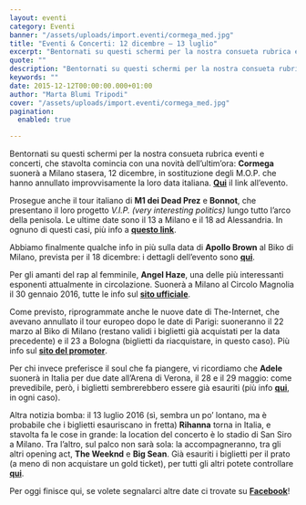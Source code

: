 ```yaml
---
layout: eventi
category: Eventi
banner: "/assets/uploads/import.eventi/cormega_med.jpg"
title: "Eventi & Concerti: 12 dicembre – 13 luglio"
excerpt: "Bentornati su questi schermi per la nostra consueta rubrica eventi e concerti, che stavolta comincia con una novità dell’ultim’ora: Cormega suonerà a Milano stasera, 12 dicembre, in sostituzione degli M.O.P. che hanno annullato improvvisamente la loro data italiana. Qui il link all’evento. Prosegue anche il tour italiano di M1 dei Dead Prez e Bonnot, che presentano il loro progetto [&hellip"
quote: ""
description: "Bentornati su questi schermi per la nostra consueta rubrica eventi e concerti, che stavolta comincia con una novità dell’ultim’ora: Cormega suonerà a Milano stasera, 12 dicembre, in sostituzione degli M.O.P. che hanno annullato improvvisamente la loro data italiana. Qui il link all’evento. Prosegue anche il tour italiano di M1 dei Dead Prez e Bonnot, che presentano il loro progetto [&hellip"
keywords: ""
date: 2015-12-12T00:00:00.000+01:00
author: "Marta Blumi Tripodi"
cover: "/assets/uploads/import.eventi/cormega_med.jpg"
pagination:
  enabled: true

---
```


[](https://hotmc.com/wp-content/uploads/2015/12/cormega%5Fmed.jpg)

Bentornati su questi schermi per la nostra consueta rubrica eventi e concerti, che stavolta comincia con una novità dell’ultim’ora: **Cormega** suonerà a Milano stasera, 12 dicembre, in sostituzione degli M.O.P. che hanno annullato improvvisamente la loro data italiana. **[Qui](https://www.facebook.com/events/859047127543751/)** il link all’evento.

Prosegue anche il tour italiano di **M1 dei Dead Prez** e **Bonnot**, che presentano il loro progetto _V.I.P. (very interesting politics)_ lungo tutto l’arco della penisola. Le ultime date sono il 13 a Milano e il 18 ad Alessandria. In ognuno di questi casi, più info a **[questo link](http://www.ap2p.info/site/?page%5Fid=21)**.

Abbiamo finalmente qualche info in più sulla data di **Apollo Brown** al Biko di Milano, prevista per il 18 dicembre: i dettagli dell’evento sono **[qui](https://www.facebook.com/events/1692098774355319/)**.

Per gli amanti del rap al femminile, **Angel Haze**, una delle più interessanti esponenti attualmente in circolazione. Suonerà a Milano al Circolo Magnolia il 30 gennaio 2016, tutte le info sul **[sito ufficiale](http://www.circolomagnolia.it/)**.

Come previsto, riprogrammate anche le nuove date di The-Internet, che avevano annullato il tour europeo dopo le date di Parigi: suoneranno il 22 marzo al Biko di Milano (restano validi i biglietti già acquistati per la data precedente) e il 23 a Bologna (biglietti da riacquistare, in questo caso). Più info sul **[sito del promoter](http://www.comcerto.it/)**.

Per chi invece preferisce il soul che fa piangere, vi ricordiamo che **Adele** suonerà in Italia per due date all’Arena di Verona, il 28 e il 29 maggio: come prevedibile, però, i biglietti sembrerebbero essere già esauriti (più info **[qui](http://www.dalessandroegalli.com/events/372/adele)**, in ogni caso).

Altra notizia bomba: il 13 luglio 2016 (sì, sembra un po’ lontano, ma è probabile che i biglietti esauriscano in fretta) **Rihanna** torna in Italia, e stavolta fa le cose in grande: la location del concerto è lo stadio di San Siro a Milano. Tra l’altro, sul palco non sarà sola: la accompagneranno, tra gli altri opening act, **The Weeknd** e **Big Sean**. Già esauriti i biglietti per il prato (a meno di non acquistare un gold ticket), per tutti gli altri potete controllare **[qui](https://www.livenation.it/show/788444/rihanna-anti-world-tour/milano/2016-07-13/it)**.

Per oggi finisce qui, se volete segnalarci altre date ci trovate su **[Facebook](https://www.facebook.com/hotmcmag)**!